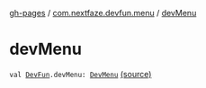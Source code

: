 [gh-pages](../index.md) / [com.nextfaze.devfun.menu](index.md) / [devMenu](./dev-menu.md)

# devMenu

`val `[`DevFun`](../com.nextfaze.devfun.core/-dev-fun/index.md)`.devMenu: `[`DevMenu`](-dev-menu/index.md) [(source)](https://github.com/NextFaze/dev-fun/tree/master/devfun-menu/src/main/java/com/nextfaze/devfun/menu/DeveloperMenu.kt#L89)